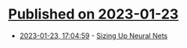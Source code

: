 # [Published on 2023-01-23](index.md)

* [2023-01-23, 17:04:59](https://lobste.rs/s/qcujhx/sizing_up_neural_nets) - [Sizing Up Neural Nets](https://jott.live/markdown/nn_sizing)
